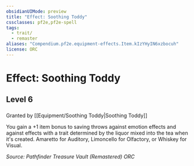 ```yaml
---
obsidianUIMode: preview
title: "Effect: Soothing Toddy"
cssclasses: pf2e,pf2e-spell
tags:
  - trait/
  - remaster
aliases: "Compendium.pf2e.equipment-effects.Item.kIzYHyIN6xzbocuh"
license: ORC
---
```

# Effect: Soothing Toddy
## Level 6
### 






Granted by [[Equipment/Soothing Toddy|Soothing Toddy]]

You gain a +1 item bonus to saving throws against emotion effects and against effects with a trait determined by the liquor mixed into the tea when it's created. Amaretto for Auditory, Limoncello for Olfactory, or Whiskey for Visual.

*Source: Pathfinder Treasure Vault (Remastered)*
*ORC*